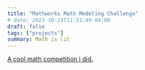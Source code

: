 ```yaml
---
title: "Mathworks Math Modeling Challenge"
# date: 2023-10-21T11:51:49-04:00
draft: false
tags: ["projects"]
summary: Math is lit
---
```


[A cool math competition I did.](https://www.fox26houston.com/news/5-houston-high-school-students-named-runner-ups-in-prestigious-intensive-global-math-competition)
